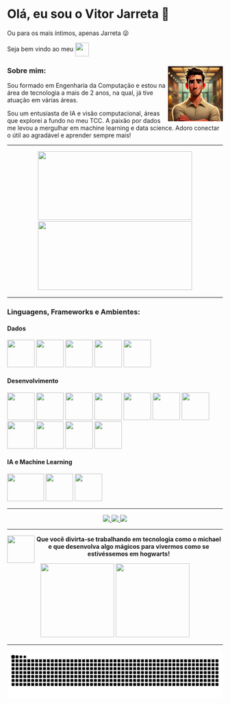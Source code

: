 <div>
  <h1>Olá, eu sou o Vitor Jarreta 👋</h1>
  <p>Ou para os mais íntimos, apenas Jarreta 😜</p>
  <p>Seja bem vindo ao meu <img align = "center" height = "32px" width = "32px" src="https://cdn.jsdelivr.net/gh/devicons/devicon@latest/icons/github/github-original.svg"></p>
  <div>
    <h3>Sobre mim:<img align = "right" src = "https://github.com/vitor-jarreta/vitor-jarreta/blob/main/images/MeCartoon.png?raw=true"></h3>
    <p>Sou formado em Engenharia da Computação e estou na área de tecnologia a mais de 2 anos, na qual, já tive atuação em várias áreas.</p>
    <p>Sou um entusiasta de IA e visão computacional, áreas que explorei a fundo no meu TCC. A paixão por dados me levou a mergulhar em machine learning e data science. Adoro conectar o útil ao agradável e aprender sempre mais!</p>
    </div>
  </div>
</div>

<div align="center"> 
  <hr>
  <a href = "https://www.linkedin.com/in/vitor-jarreta-a5ba2a207"/>
  <img height = "160em" width = "360em" src = "https://github-readme-stats.vercel.app/api?username=vitor-jarreta&show_icons=true&theme=transparent&include_all_comits=true&count_private=true"/>
  <img height = "160em" width = "360em" src = "https://github-readme-stats.vercel.app/api/top-langs/?username=vitor-jarreta&show_icons=true&theme=transparent&include_all_comits=true&count_private=true"/></a>
</div>

<div>
  <hr>
  <h3>Linguagens, Frameworks e Ambientes:</h3>
  <h4>Dados</h4>
  <img aling = "center" height = "64px" width = "64px" src="https://cdn.jsdelivr.net/gh/devicons/devicon@latest/icons/azuresqldatabase/azuresqldatabase-original.svg" />
  <img aling = "center" height = "64px" width = "64px" src="https://cdn.jsdelivr.net/gh/devicons/devicon@latest/icons/dbeaver/dbeaver-original.svg"/>
  <img aling = "center" height = "64px" width = "64px" src="https://cdn.jsdelivr.net/gh/devicons/devicon@latest/icons/oracle/oracle-original.svg"/>
  <img aling = "center" height = "64px" width = "64px" src="https://cdn.jsdelivr.net/gh/devicons/devicon@latest/icons/postgresql/postgresql-original-wordmark.svg"/>
  <img aling = "center" height = "64px" width = "64px" src = 'https://agail.com.br/wp-content/uploads/2020/12/pdi.png'/>
  <h4>Desenvolvimento</h4>
  <img aling = "center" height = "64px" width = "64px" src="https://cdn.jsdelivr.net/gh/devicons/devicon@latest/icons/css3/css3-original-wordmark.svg" />
  <img aling = "center" height = "64px" width = "64px" src="https://cdn.jsdelivr.net/gh/devicons/devicon@latest/icons/html5/html5-original-wordmark.svg"/>
  <img aling = "center" height = "64px" width = "64px" src="https://cdn.jsdelivr.net/gh/devicons/devicon@latest/icons/javascript/javascript-original.svg"/>
  <img aling = "center" height = "64px" width = "64px" src="https://cdn.jsdelivr.net/gh/devicons/devicon@latest/icons/python/python-original.svg"/>
  <img aling = "center" height = "64px" width = "64px" src="https://cdn.jsdelivr.net/gh/devicons/devicon@latest/icons/jupyter/jupyter-original-wordmark.svg"/>
  <img aling = "center" height = "64px" width = "64px" src="https://cdn.jsdelivr.net/gh/devicons/devicon@latest/icons/fastapi/fastapi-original-wordmark.svg"/>
  <img aling = "center" height = "64px" width = "64px" src="https://cdn.jsdelivr.net/gh/devicons/devicon@latest/icons/flutter/flutter-original.svg"/>
  <img aling = "center" height = "64px" width = "64px" src="https://cdn.jsdelivr.net/gh/devicons/devicon@latest/icons/dart/dart-original-wordmark.svg"/>
  <img aling = "center" height = "64px" width = "64px" src="https://cdn.jsdelivr.net/gh/devicons/devicon@latest/icons/salesforce/salesforce-original.svg" />
  <img aling = "center" height = "64px" width = "64px" src="https://cdn.jsdelivr.net/gh/devicons/devicon@latest/icons/wordpress/wordpress-plain.svg"/>
  <img aling = "center" height = "64px" width = "64px" src = "https://images.ctfassets.net/un655fb9wln6/11sTQC2LhhAtJyb7ptQvEl/6c2dbec03b3a2830a24e09e913ad46cc/Make-app-icon.png"/>
  <h4>IA e Machine Learning</h4>
  <img aling = "center" height = "64px" width = "86px" src = "https://miro.medium.com/v2/resize:fit:1200/1*bSLNlG7crv-p-m4LVYYk3Q.png"/>
  <img aling = "center" height = "64px" width = "64px" src = "https://cdn.prod.website-files.com/646dd1f1a3703e451ba81ecc/64994922cf2a6385a4bf4489_UltralyticsYOLO_mark_blue.svg"/>
  <img aling = "center" height = "64px" width = "64px" src="https://cdn.jsdelivr.net/gh/devicons/devicon@latest/icons/kaggle/kaggle-original.svg"/>
</div>

<div align = "center">
  <hr>
  <a href = "mailto:vitorjarreta@gmail.com?subject=Gostaria de Entrar em contato">
    <img src = "https://img.shields.io/badge/Gmail-D14836?style=for-the-badge&logo=gmail&logoColor=white"/>
  </a>
  <a href = "https://www.linkedin.com/in/vitor-jarreta-a5ba2a207" >
    <img src = "https://img.shields.io/badge/LinkedIn-0077B5?style=for-the-badge&logo=linkedin&logoColor=white" />
  </a>
  <a>
    <img src = "https://img.shields.io/badge/Kaggle-20BEFF?style=for-the-badge&logo=Kaggle&logoColor=white">
  </a>
</div>

<div>
  <hr>
  <p align = "center" ><img align = 'left' height = "64px" width = "64px" src = "https://fenexprint.com.br/wp-content/uploads/2021/12/placa-decorativa-geek-mestre-ioda-star-wars-GEE001-500x500.png"/><strong>Que você divirta-se trabalhando em tecnologia como o michael e que desenvolva algo mágicos para vivermos como se estivéssemos em hogwarts! </strong></p>
  <div align = "center">
    <img aling = "center" height = "172px" width = "172px" src = "https://i.gifer.com/origin/57/575331c9bf0cec11f0b93098cf60511e_w200.gif">
    <img aling = "center" height = "172px" width = "172px" src = "https://i.pinimg.com/originals/2d/cc/93/2dcc9384250518a03fc038c363b689b8.gif">
  </div>
</div>

<div>
  <hr>
  <picture>
  <source media="(prefers-color-scheme: dark)" srcset="https://raw.githubusercontent.com/vitor-jarreta/vitor-jarreta/output/github-contribution-grid-snake-dark.svg">
  <source media="(prefers-color-scheme: light)" srcset="https://raw.githubusercontent.com/vitor-jarreta/vitor-jarreta/output/github-contribution-grid-snake.svg">
  <img alt="github contribution grid snake animation" src="https://raw.githubusercontent.com/vitor-jarreta/vitor-jarreta/output/github-contribution-grid-snake.svg">
</picture>
</div>
